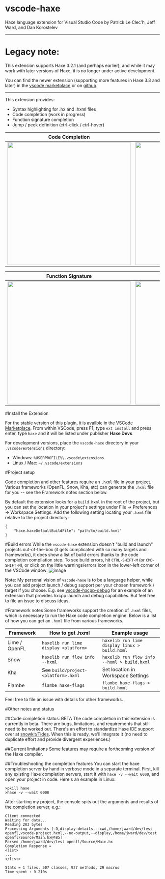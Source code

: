 # vscode-haxe
Haxe language extension for Visual Studio Code
by Patrick Le Clec'h, Jeff Ward, and Dan Korostelev

------------------------

Legacy note:
=====

This extension supports Haxe 3.2.1 (and perhaps earlier), and while it may work with later versions of Haxe, it is no longer under active development.

You can find the newer extension (supporting more features in Haxe 3.3 and later) in the [vscode marketplace](https://marketplace.visualstudio.com/items?itemName=nadako.vshaxe) or on [github](https://github.com/vshaxe/vshaxe).

------------------------

This extension provides:
- Syntax highlighting for .hx and .hxml files
- Code completion (work in progress)
- Function signature completion
- Jump / peek definition (ctrl-click / ctrl-hover)

Code Completion  | Peek Definition
------------- | -------------
<img src="https://cloud.githubusercontent.com/assets/2192439/13637956/41882252-e5c7-11e5-947a-51e53a2eed46.gif" width=400> | <img src="https://cloud.githubusercontent.com/assets/2192439/13637971/542aa33a-e5c7-11e5-961d-d645e8f54df0.gif" width=400>

Function Signature | Build Error Reporting
------------------ | ------------------------
<img src="https://cloud.githubusercontent.com/assets/2192439/13637928/180ff594-e5c7-11e5-831a-4a3653e53d54.gif" width=400> | <img src="https://cloud.githubusercontent.com/assets/2192439/14265893/681877fe-fa81-11e5-84e3-a897da115374.png" width=400>


#Install the Extension

For the stable version of this plugin, it is availble in the [VSCode Marketplace](https://marketplace.visualstudio.com/items/haxedevs.haxe). From within VSCode, press F1, type `ext install` and press enter, type `haxe` and it will be listed under publisher **Haxe Devs**.

For development versions, place the `vscode-haxe` directory in your `.vscode/extensions` directory:
- Windows: `%USERPROFILE%\.vscode\extensions`
- Linux / Mac: `~/.vscode/extensions`

#Project setup

Code completion and other features require an `.hxml` file in your project. Various frameworks (OpenFL, Snow, Kha, etc) can generate the `.hxml` file for you -- see the Framework notes section below.

By default the extension looks for a `build.hxml` in the root of the project, but you can set the location in your project's settings under File -> Preferences -> Workspace Settings. Add the following setting locating your `.hxml` file relative to the project directory:

```
{
    "haxe.haxeDefaultBuildFile": "path/to/build.hxml"
}
```

#Build errors
While the `vscode-haxe` extension doesn't "build and launch" projects out-of-the-box (it gets complicated with so many targets and frameworks), it does show a list of build errors thanks to the code completion compilation step. To see build errors, hit `CTRL-SHIFT-M` (or `CMD-SHIFT-M`), or click on the little warnings/errors icon in the lower-left corner of the VSCode window: ![image](https://cloud.githubusercontent.com/assets/2192439/14284678/b7c904b0-fb05-11e5-815c-b73f28dbc096.png)


Note: My personal vision of `vscode-haxe` is to be a language helper, while you can add project launch / debug support per your chosen framework / target if you choose. E.g. see [vscode-hxcpp-debug](https://github.com/jcward/vscode-hxcpp-debug) for an example of an extension that provides hxcpp launch and debug capabilities. But feel free to file an issue to discuss ideas.

#Framework notes
Some frameworks support the creation of `.hxml` files, which is necessary to run the Haxe code completion engine. Below is a list of how you can get an `.hxml` file from various frameworks.

Framework     | How to get .hxml                      | Example usage
------------- | --------------------------------------|------------------------
Lime / OpenFL | `haxelib run lime display <platform>` | `haxelib run lime display linux > build.hxml`
Snow          | `haxelib run flow info --hxml`        | `haxelib run flow info --hxml > build.hxml`
Kha           | See `build/project-<platform>.hxml`   | Set location in Workspace Settings
Flambe        | `flambe haxe-flags`                   | `flambe haxe-flags > build.hxml`

Feel free to file an issue with details for other frameworks.

#Other notes and status

##Code completion status: BETA
The code completion in this extension is currently in beta. There are bugs, limitations, and requirements that still need to be worked out. There's an effort to standardize Haxe IDE support over at [snowkit/Tides](https://github.com/snowkit/tides). When this is ready, we'll integrate it (no need to duplicate effort and provide divergent experiences.)

##Current limitations
Some features may require a forthcoming version of the Haxe compiler.

##Troubleshooting the completion features
You can start the haxe completion server by hand in verbose mode in a separate terminal. First, kill any existing Haxe completion servers, start it with `haxe -v --wait 6000`, and open your project in code. Here's an example in Linux:

```
>pkill haxe
>haxe -v --wait 6000
```
After starting my project, the console spits out the arguments and results of the completion server, e.g.:
```
Client connected
Waiting for data...
Reading 203 bytes
Processing Arguments [-D,display-details,--cwd,/home/jward/dev/test openfl,vscode-project.hxml,--no-output,--display,/home/jward/dev/test openfl/Source/Main.hx@485]
Parsed /home/jward/dev/test openfl/Source/Main.hx
Completion Response =
<list>
...
</list>

Stats = 1 files, 507 classes, 927 methods, 29 macros
Time spent : 0.210s
```

